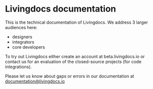 # Livingdocs documentation


This is the technical documentation of Livingdocs. We address 3 larger audiences here:
- designers
- integrators
- core developers

To try out Livingdocs either create an account at beta.livingdocs.io or contact us for an evaluation of the closed-source projects (for code integrations).

Please let us know about gaps or errors in our documentation at documentation@livingdocs.io
